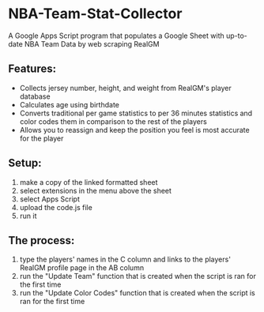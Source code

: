 # NBA-Team-Stat-Collector
A Google Apps Script program that populates a Google Sheet with up-to-date NBA Team Data by web scraping RealGM

## Features:
- Collects jersey number, height, and weight from RealGM's player database
- Calculates age using birthdate
- Converts traditional per game statistics to per 36 minutes statistics and color codes them in comparison to the rest of the players
- Allows you to reassign and keep the position you feel is most accurate for the player

## Setup:
1) make a copy of the linked formatted sheet
2) select extensions in the menu above the sheet
3) select Apps Script
4) upload the code.js file
5) run it

## The process:
1) type the players' names in the C column and links to the players' RealGM profile page in the AB column
3) run the "Update Team" function that is created when the script is ran for the first time
4) run the "Update Color Codes" function that is created when the script is ran for the first time
